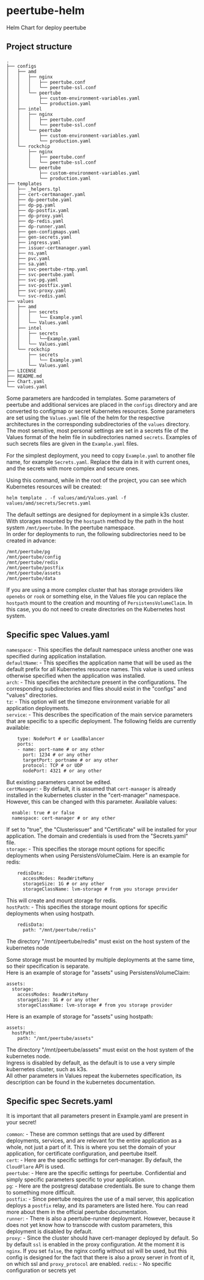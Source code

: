 # peertube-helm
Helm Chart for deploy peertube

## Project structure
```
.
├── configs
│   ├── amd
│   │   ├── nginx
│   │   │   ├── peertube.conf
│   │   │   └── peertube-ssl.conf
│   │   └── peertube
│   │       ├── custom-environment-variables.yaml
│   │       └── production.yaml
│   ├── intel
│   │   ├── nginx
│   │   │   ├── peertube.conf
│   │   │   └── peertube-ssl.conf
│   │   └── peertube
│   │       ├── custom-environment-variables.yaml
│   │       └── production.yaml
│   └── rockchip
│       ├── nginx
│       │   ├── peertube.conf
│       │   └── peertube-ssl.conf
│       └── peertube
│           ├── custom-environment-variables.yaml
│           └── production.yaml
├── templates
│   ├── _helpers.tpl
│   ├── cert-certmanager.yaml
│   ├── dp-peertube.yaml
│   ├── dp-pg.yaml
│   ├── dp-postfix.yaml
│   ├── dp-proxy.yaml
│   ├── dp-redis.yaml
│   ├── dp-runner.yaml
│   ├── gen-configmaps.yaml
│   ├── gen-secrets.yaml
│   ├── ingress.yaml
│   ├── issuer-certmanager.yaml
│   ├── ns.yaml
│   ├── pvc.yaml
│   ├── sa.yaml
│   ├── svc-peertube-rtmp.yaml
│   ├── svc-peertube.yaml
│   ├── svc-pg.yaml
│   ├── svc-postfix.yaml
│   ├── svc-proxy.yaml
│   └── svc-redis.yaml
├── values
│   ├── amd
│   │   ├── secrets
│   │   │   └── Example.yaml
│   │   └── Values.yaml
│   ├── intel
│   │   ├── secrets
│   │   │   └──Example.yaml
│   │   └── Values.yaml
│   └── rockchip
│       ├── secrets
│       │   └── Example.yaml
│       └── Values.yaml
├── LICENSE
├── README.md
├── Chart.yaml
└── values.yaml
```

Some parameters are hardcoded in templates. Some parameters of peertube and additional services are placed in the `configs` directory and are converted to configmap or secret Kubernetes resources. Some parameters are set using the `Values.yaml` ​​file of the helm for the respective architectures in the corresponding subdirectories of the `values` directory. The most sensitive, most personal settings are set in a secrets file of the Values format of the helm file in subdirectories named `secrets`. Examples of such secrets files are given in the `Example.yaml` files.

For the simplest deployment, you need to copy `Example.yaml` to another file name, for example `Secrets.yaml`. Replace the data in it with current ones, and the secrets with more complex and secure ones.

Using this command, while in the root of the project, you can see which Kubernetes resources will be created:
```
helm template . -f values/amd/Values.yaml -f values/amd/secrets/Secrets.yaml
```
The default settings are designed for deployment in a simple k3s cluster. With storages mounted by the `hostpath` method by the path in the host system `/mnt/peertube`. In the peertube namespace.\
In order for deployments to run, the following subdirectories need to be created in advance:
```
/mnt/peertube/pg
/mnt/peertube/config
/mnt/peertube/redis
/mnt/peertube/postfix
/mnt/peertube/assets
/mnt/peertube/data
```
If you are using a more complex cluster that has storage providers like `openebs` or `rook` or something else, in the Values ​​file you can replace the `hostpath` mount to the creation and mounting of `PersistensVolumeClaim`. In this case, you do not need to create directories on the Kubernetes host system.

## Specific spec Values.yaml
`namespace`: - This specifies the default namespace unless another one was specified during application installation.\
`defaultName`: - This specifies the application name that will be used as the default prefix for all Kubernetes resource names. This value is used unless otherwise specified when the application was installed.\
`arch`: - This specifies the architecture present in the configurations. The corresponding subdirectories and files should exist in the "configs" and "values" ​​directories.\
`tz`: - This option will set the timezone environment variable for all application deployments.\
`service`: - This describes the specification of the main service parameters that are specific to a specific deployment. The following fields are currently available:
```
    type: NodePort # or LoadBalancer
    ports:
    - name: port-name # or any other
      port: 1234 # or any other
      targetPort: portname # or any other
      protocol: TCP # or UDP
      nodePort: 4321 # or any other
```
But existing parameters cannot be edited.\
`certManager`: - By default, it is assumed that `cert-manager` is already installed in the kubernetes cluster in the "cert-manager" namespace. However, this can be changed with this parameter. Available values:
```
  enable: true # or false
  namespace: cert-manager # or any other
```
If set to "true", the "Clusterissuer" and "Certificate" will be installed for your application. The domain and credentials is used from the "Secrets.yaml" file.\
`storage`: - This specifies the storage mount options for specific deployments when using PersistensVolumeClaim. Here is an example for redis:
```
    redisData:
      accessModes: ReadWriteMany
      storageSize: 1G # or any other
      storageClassName: lvm-storage # from you storage provider
```
This will create and mount storage for redis.\
`hostPath`: - This specifies the storage mount options for specific deployments when using hostpath.
```
    redisData:
      path: "/mnt/peertube/redis"
```
The directory "/mnt/peertube/redis" must exist on the host system of the kubernetes node

Some storage must be mounted by multiple deployments at the same time, so their specification is separate.\
Here is an example of storage for "assets" using PersistensVolumeClaim:
```
assets:
  storage:
    accessModes: ReadWriteMany
    storageSize: 1G # or any other
    storageClassName: lvm-storage # from you storage provider
```
Here is an example of storage for "assets" using hostpath:
```
assets:
  hostPath:
    path: "/mnt/peertube/assets"
```
The directory "/mnt/peertube/assets" must exist on the host system of the kubernetes node.\
Ingress is disabled by default, as the default is to use a very simple kubernetes cluster, such as k3s.\
All other parameters in Values ​​repeat the kubernetes specification, its description can be found in the kubernetes documentation.

## Specific spec Secrets.yaml
It is important that all parameters present in Example.yaml are present in your secret!

`common`: - These are common settings that are used by different deployments, services, and are relevant for the entire application as a whole, not just a part of it. This is where you set the domain of your application, for certificate configuration, and peertube itself.\
`cert`: - Here are the specific settings for cert-manager. By default, the `CloudFlare` API is used.\
`peertube`: - Here are the specific settings for peertube. Confidential and simply specific parameters specific to your application.\
`pg`: - Here are the postgresql database credentials. Be sure to change them to something more difficult.\
`postfix`: - Since peertube requires the use of a mail server, this application deploys a `postfix` relay, and its parameters are listed here. You can read more about them in the official peertube documentation.\
`runner`: - There is also a peertube-runner deployment. However, because it does not yet know how to transcode with custom parameters, this deployment is disabled by default.\
`proxy`: - Since the cluster should have cert-manager deployed by default. So by default `ssl` is enabled in the proxy configuration. At the moment it is `nginx`. If you set `false`, the nginx config without ssl will be used, but this config is designed for the fact that there is also a proxy server in front of it, on which ssl and `proxy_protocol` are enabled.
`redis`: - No specific configuration or secrets yet
